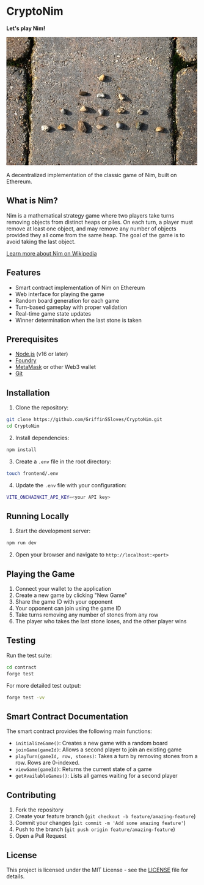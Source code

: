 # CryptoNim

**Let's play Nim!**

![Nim game with stones arranged in rows](docs/nim-game.png)

A decentralized implementation of the classic game of Nim, built on Ethereum.

## What is Nim?

Nim is a mathematical strategy game where two players take turns removing objects from distinct heaps or piles. On each turn, a player must remove at least one object, and may remove any number of objects provided they all come from the same heap. The goal of the game is to avoid taking the last object.

[Learn more about Nim on Wikipedia](https://en.wikipedia.org/wiki/Nim)

## Features

- Smart contract implementation of Nim on Ethereum
- Web interface for playing the game
- Random board generation for each game
- Turn-based gameplay with proper validation
- Real-time game state updates
- Winner determination when the last stone is taken

## Prerequisites

- [Node.js](https://nodejs.org/) (v16 or later)
- [Foundry](https://book.getfoundry.sh/getting-started/installation)
- [MetaMask](https://metamask.io/) or other Web3 wallet
- [Git](https://git-scm.com/)

## Installation

1. Clone the repository:
```bash
git clone https://github.com/GriffinSSloves/CryptoNim.git
cd CryptoNim
```

2. Install dependencies:
```bash
npm install
```

3. Create a `.env` file in the root directory:
```bash
touch frontend/.env
```

4. Update the `.env` file with your configuration:
```bash
VITE_ONCHAINKIT_API_KEY=<your API key> 
```

## Running Locally

1. Start the development server:
```bash
npm run dev
```

2. Open your browser and navigate to `http://localhost:<port>`

## Playing the Game

1. Connect your wallet to the application
2. Create a new game by clicking "New Game"
3. Share the game ID with your opponent
4. Your opponent can join using the game ID
5. Take turns removing any number of stones from any row
6. The player who takes the last stone loses, and the other player wins

## Testing

Run the test suite:
```bash
cd contract
forge test
```

For more detailed test output:
```bash
forge test -vv
```

## Smart Contract Documentation

The smart contract provides the following main functions:

- `initializeGame()`: Creates a new game with a random board
- `joinGame(gameId)`: Allows a second player to join an existing game
- `playTurn(gameId, row, stones)`: Takes a turn by removing stones from a row. Rows are 0-indexed.
- `viewGame(gameId)`: Returns the current state of a game
- `getAvailableGames()`: Lists all games waiting for a second player

## Contributing

1. Fork the repository
2. Create your feature branch (`git checkout -b feature/amazing-feature`)
3. Commit your changes (`git commit -m 'Add some amazing feature'`)
4. Push to the branch (`git push origin feature/amazing-feature`)
5. Open a Pull Request

## License

This project is licensed under the MIT License - see the [LICENSE](LICENSE) file for details. 

